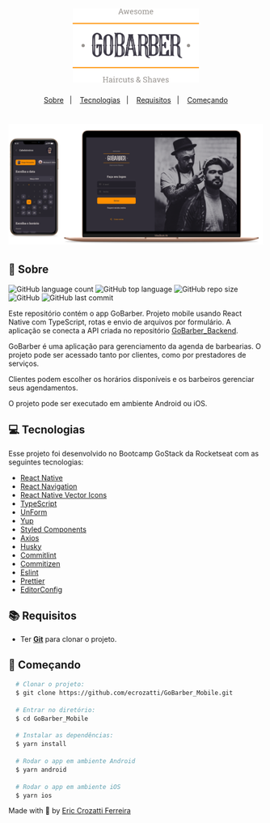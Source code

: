 <h1 align="center">
    <img alt="GoBarber-logo" src="https://github.com/ecrozatti/GoBarber_Backend/blob/master/.github/logo.svg" width="250px" />
</h1>

<p align="center">
  <a href="#page_with_curl-sobre">Sobre</a>&nbsp;&nbsp;&nbsp;|&nbsp;&nbsp;&nbsp;
  <a href="#computer-tecnologias">Tecnologias</a>&nbsp;&nbsp;&nbsp;|&nbsp;&nbsp;&nbsp;
  <a href="#books-requisitos">Requisitos</a>&nbsp;&nbsp;&nbsp;|&nbsp;&nbsp;&nbsp;
  <a href="#rocket-começando">Começando</a>
</p>

<h1 align="center">
    <img alt="GoBarber" src="https://github.com/ecrozatti/GoBarber_Backend/blob/master/.github/gobarber.png" />
</h1>

## :page_with_curl: Sobre
![GitHub language count](https://img.shields.io/github/languages/count/ecrozatti/GoBarber_Mobile)
![GitHub top language](https://img.shields.io/github/languages/top/ecrozatti/GoBarber_Mobile)
![GitHub repo size](https://img.shields.io/github/repo-size/ecrozatti/GoBarber_Mobile)
![GitHub](https://img.shields.io/github/license/ecrozatti/GoBarber_Mobile)
![GitHub last commit](https://img.shields.io/github/last-commit/ecrozatti/GoBarber_Mobile)

Este repositório contém o app GoBarber. Projeto mobile usando React Native com TypeScript, rotas e envio de arquivos por formulário. A aplicação se conecta a API criada no repositório [GoBarber_Backend](https://github.com/ecrozatti/GoBarber_Backend).

GoBarber é uma aplicação para gerenciamento da agenda de barbearias. O projeto pode ser acessado tanto por clientes, como por prestadores de serviços.

Clientes podem escolher os horários disponíveis e os barbeiros gerenciar seus agendamentos.

O projeto pode ser executado em ambiente Android ou iOS.

## :computer: Tecnologias
Esse projeto foi desenvolvido no Bootcamp GoStack da Rocketseat com as seguintes tecnologias:

- [React Native](https://reactnative.dev/)
- [React Navigation](https://reactnavigation.org/)
- [React Native Vector Icons](https://github.com/oblador/react-native-vector-icons)
- [TypeScript](https://www.typescriptlang.org/)
- [UnForm](https://unform.dev/)
- [Yup](https://github.com/jquense/yup)
- [Styled Components](https://styled-components.com/)
- [Axios](https://github.com/axios/axios)
- [Husky](https://github.com/typicode/husky)
- [Commitlint](https://github.com/conventional-changelog/commitlint)
- [Commitizen](https://github.com/commitizen/cz-cli)
- [Eslint](https://eslint.org/)
- [Prettier](https://prettier.io/)
- [EditorConfig](https://editorconfig.org/)

## :books: Requisitos
- Ter [**Git**](https://git-scm.com/) para clonar o projeto.

## :rocket: Começando
``` bash
  # Clonar o projeto:
  $ git clone https://github.com/ecrozatti/GoBarber_Mobile.git

  # Entrar no diretório:
  $ cd GoBarber_Mobile
  
  # Instalar as dependências:
  $ yarn install

  # Rodar o app em ambiente Android
  $ yarn android
  
  # Rodar o app em ambiente iOS
  $ yarn ios
```

Made with 💚 by [Eric Crozatti Ferreira](https://www.linkedin.com/in/eric-crozatti-1447688a/)
